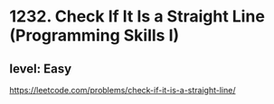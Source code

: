 # 1232. Check If It Is a Straight Line (Programming Skills I)
## level: Easy

https://leetcode.com/problems/check-if-it-is-a-straight-line/
